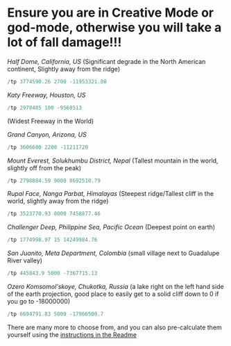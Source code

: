 # Ensure you are in Creative Mode or god-mode, otherwise you will take a lot of fall damage!!!



*Half Dome, California, US*
(Significant degrade in the North American continent, Slightly away from the ridge)

```java
/tp 3774590.26 2700 -11953321.08
```
*Katy Freeway, Houston, US*

```java
/tp 2978485 100 -9568513
```
(Widest Freeway in the World)

*Grand Canyon, Arizona, US*
```java
/tp 3606600 2200 -11211720
```

*Mount Everest, Solukhumbu District, Nepal*
(Tallest mountain in the world, slightly off from the peak)

```java
/tp 2798884.59 9000 8692510.79
```
*Rupal Face, Nanga Parbat, Himalayas*
(Steepest ridge/Tallest cliff in the world, slightly away from the ridge)

```java
/tp 3523770.93 8000 7458877.46
```
*Challenger Deep, Philippine Sea, Pacific Ocean*
(Deepest point on earth)
```java
/tp 1774998.97 15 14249984.76
```
*San Juanito, Meta Department, Colombia*
(small village next to Guadalupe River valley)
```java
/tp 445843.9 5000 -7367715.13
```
*Ozero Komsomol'skoye, Chukotka, Russia*
(a lake right on the left hand side of the earth projection, good place to easily get to a solid cliff down to 0 if you go to -18000000)

```java
/tp 6694791.83 5000 -17966500.7
```

There are many more to choose from, and you can also pre-calculate them yourself using the [instructions in the Readme](README.md)



